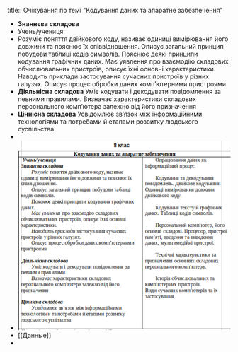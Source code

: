 title:: Очікування по темі "Кодування даних та апаратне забезпечення"

- **Знаннєва складова**
- Учень/учениця:
- Розуміє поняття двійкового коду, називає одиниці вимірювання його довжини та пояснює їх 
  співвідношення.
  Описує загальний принцип побудови таблиці кодів символів.
  Пояснює деякі принципи кодування графічних даних.
  Має уявлення про взаємодію складових обчислювальних пристроїв, описує їхні основні характеристики.
  Наводить приклади застосування сучасних пристроїв у різних галузях. 
  Описує процес обробки даних комп’ютерними пристроями
- **Діяльнісна складова**
  Уміє кодувати і декодувати повідомлення за певними правилами.
  Визначає характеристики складових персонального комп’ютера залежно від його призначення
- **Ціннісна складова** 
  Усвідомлює зв’язок між інформаційними технологіями та потребами й етапами розвитку людського суспільства
-
- ![image.png](../assets/image_1664722297019_0.png)
- [[Данные]]
-